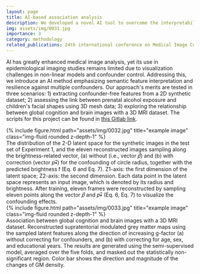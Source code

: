 ```yaml
---
layout: page
title: AI-based association analysis
description: We developed a novel AI tool to overcome the interpretability and confounding issues in deep-learning-based association analysis.
img: assets/img/0031.jpg
importance: 3
category: methodology
related_publications: 24th international conference on Medical Image Computing and Computer Assisted Intervention
---
```


AI has greatly enhanced medical image analysis, yet its use in epidemiological imaging studies remains limited due to visualization challenges in non-linear models and confounder control. Addressing this, we introduce an AI method emphasizing semantic feature interpretation and resilience against multiple confounders. Our approach's merits are tested in three scenarios: 1) extracting confounder-free features from a 2D synthetic dataset; 2) assessing the link between prenatal alcohol exposure and children's facial shapes using 3D mesh data; 3) exploring the relationship between global cognition and brain images with a 3D MRI dataset.
The scripts for this project can be found in <a href="https://gitlab.com/radiology/compopbio/ai_based_association_analysis">this Gitlab link</a>.



<div class="row">
    <div class="col-sm mt-3 mt-md-0">
        {% include figure.html path="assets/img/0032.jpg" title="example image" class="img-fluid rounded z-depth-1" %}
    </div>
</div>
<div class="caption">
    The distribution of the 2-D latent space for the synthetic images in the test set of Experiment 1, and the eleven reconstructed images sampling along the brightness-related vector, (a) without (i.e., vector 𝑝⃗) and (b) with correction (vector 𝑝∗⃗) for the confounding of circle radius, together with the predicted brightness 𝑡̂ (Eq. 6 and Eq. 7). Z1-axis: the first dimension of the latent space; Z2-axis: the second dimension. Each data point in the latent space represents an input image, which is denoted by its radius and brightness. After training, eleven frames were reconstructed by sampling eleven points along the vector 𝑝⃗ and 𝑝∗⃗ (Eq. 6, Eq. 7) to visualize the confounding effects.
</div>


<div class="row">
    <div class="col-sm mt-3 mt-md-0">
        {% include figure.html path="assets/img/0033.jpg" title="example image" class="img-fluid rounded z-depth-1" %}
    </div>
</div>
<div class="caption">
    Association between global cognition and brain images with a 3D MRI dataset. Reconstructed supratentorial modulated grey matter maps using the sampled latent features along the direction of increasing g-factor (a) without correcting for confounders, and (b) with correcting for age, sex, and educational years. The results are generated using the semi-supervised model, averaged over the five folds, and masked out the statistically non-significant region. Color bar shows the direction and magnitude of the changes of GM density.
</div>
